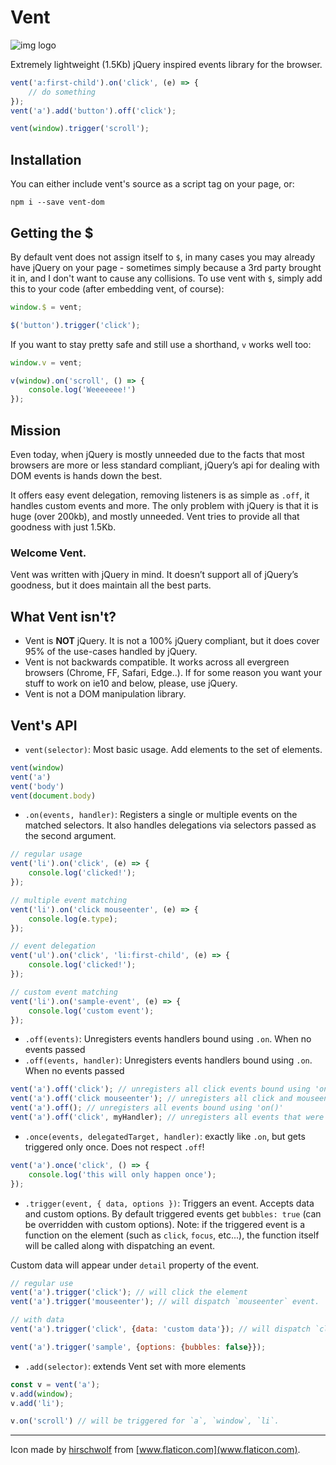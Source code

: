 # Vent
![img logo](https://raw.githubusercontent.com/ealush/vent/master/assets/logo.png?raw=true)

Extremely lightweight (1.5Kb) jQuery inspired events library for the browser.

```js
vent('a:first-child').on('click', (e) => {
    // do something
});
vent('a').add('button').off('click');

vent(window).trigger('scroll');
```

## Installation
You can either include vent's source as a script tag on your page, or:

```
npm i --save vent-dom
```

## Getting the $
By default vent does not assign itself to `$`, in many cases you may already have jQuery on your page - sometimes simply because a 3rd party brought it in, and I don't want to cause any collisions. To use vent with `$`, simply add this to your code (after embedding vent, of course):

```js
window.$ = vent;

$('button').trigger('click');
```

If you want to stay pretty safe and still use a shorthand, `v` works well too:

```js
window.v = vent;

v(window).on('scroll', () => {
    console.log('Weeeeeee!')
});
```

## Mission
Even today, when jQuery is mostly unneeded due to the facts that most browsers are more or less standard compliant, jQuery’s api for dealing with DOM events is hands down the best.

It offers easy event delegation, removing listeners is as simple as `.off`, it handles custom events and more.
The only problem with jQuery is that it is huge (over 200kb), and mostly unneeded. Vent tries to provide all that goodness with just 1.5Kb.

### Welcome Vent.
Vent was written with jQuery in mind. It doesn’t support all of jQuery’s goodness, but it does maintain all the best parts.

## What Vent isn't?
* Vent is **NOT** jQuery. It is not a 100% jQuery compliant, but it does cover 95% of the use-cases handled by jQuery.
* Vent is not backwards compatible. It works across all evergreen browsers (Chrome, FF, Safari, Edge..). If for some reason you want your stuff to work on ie10 and below, please, use jQuery.
* Vent is not a DOM manipulation library.

## Vent's API
* `vent(selector)`: Most basic usage. Add elements to the set of elements.
```js
vent(window)
vent('a')
vent('body')
vent(document.body)
```

* `.on(events, handler)`: Registers a single or multiple events on the matched selectors.
It also handles delegations via selectors passed as the second argument.
```js
// regular usage
vent('li').on('click', (e) => {
    console.log('clicked!');
});

// multiple event matching
vent('li').on('click mouseenter', (e) => {
    console.log(e.type);
});

// event delegation
vent('ul').on('click', 'li:first-child', (e) => {
    console.log('clicked!');
});

// custom event matching
vent('li').on('sample-event', (e) => {
    console.log('custom event');
});
```

* `.off(events)`: Unregisters events handlers bound using `.on`. When no events passed
* `.off(events, handler)`: Unregisters events handlers bound using `.on`. When no events passed
```js
vent('a').off('click'); // unregisters all click events bound using 'on()'
vent('a').off('click mouseenter'); // unregisters all click and mouseenter events bound using 'on()'
vent('a').off(); // unregisters all events bound using 'on()'
vent('a').off('click', myHandler); // unregisters all events that were created with a specific handler function.
```

* `.once(events, delegatedTarget, handler)`: exactly like `.on`, but gets triggered only once. Does not respect `.off`!
```js
vent('a').once('click', () => {
    console.log('this will only happen once');
});
```

* `.trigger(event, { data, options })`: Triggers an event. Accepts data and custom options. By default triggered events get `bubbles: true` (can be overridden with custom options).
Note: if the triggered event is a function on the element (such as `click`, `focus`, etc...), the function itself will be called along with dispatching an event.

Custom data will appear under `detail` property of the event.
```js
// regular use
vent('a').trigger('click'); // will click the element
vent('a').trigger('mouseenter'); // will dispatch `mouseenter` event.

// with data
vent('a').trigger('click', {data: 'custom data'}); // will dispatch `click` with custom data (not call the function)

vent('a').trigger('sample', {options: {bubbles: false}});
```

* `.add(selector)`: extends Vent set with more elements
```js
const v = vent('a');
v.add(window);
v.add('li');

v.on('scroll') // will be triggered for `a`, `window`, `li`.
```

---
Icon made by [hirschwolf](https://www.flaticon.com/authors/hirschwolf) from [www.flaticon.com](www.flaticon.com).
